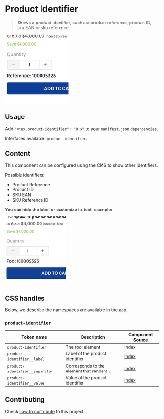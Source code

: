 # Product Identifier

> Shows a product identifier, such as: product reference, product ID, sku EAN or sku reference.

![](./print.png)

## Usage

Add `"vtex.product-identifier": "0.x"` to your `manifest.json` `dependencies`.

Interfaces available: `product-identifier`.

## Content

This component can be configured using the CMS to show other identifiers.

Possible identifiers:

- Product Reference
- Product ID
- SKU EAN
- SKU Reference ID

You can hide the label or customize its text, example:

<img src="./print2.png" width="200" />

## CSS handles

Below, we describe the namespaces are available in the app.

### `product-identifier`

| Token name                      | Description                                 | Component Source                      |
| ------------------------------- | ------------------------------------------- | ------------------------------------- |
| `product-identifier`            | The root element                            | [index](/react/ProductIdentifier.tsx) |
| `product-identifier__label`     | Label of the product identifier             | [index](/react/ProductIdentifier.tsx) |
| `product-identifier__separator` | Corresponds to the element that renders `:` | [index](/react/ProductIdentifier.tsx) |
| `product-identifier__value`     | Value of the product identifier             | [index](/react/ProductIdentifier.tsx) |

## Contributing

Check [how to contribute](https://github.com/vtex-apps/awesome-io#contributing) to this project.
